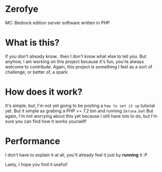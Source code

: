 # Zerofye
MC: Bedrock edition server software written in PHP

# What is this?
If you don't already know.. then I don't know what else to tell you. But anyhow,
I am working on this project because it's fun, you're always welcome to contribute.
Again, this project is something I feel as a sort of challenge, or better of, a spark.

# How does it work?

It's simple, but, I'm not yet going to be posting a `how to set it up` tutorial yet. But it simple as grabing a PHP >= 7.2 bin and running ```Zeruxa.bat``` But again, I'm not worrying about this yet because I still have lots to do, but I'm sure you can find how it works yourself!

# Performance

I don't have to explain it at all, you'll already feel it just by **running** it :P

Lasty, I hope you find it useful! 